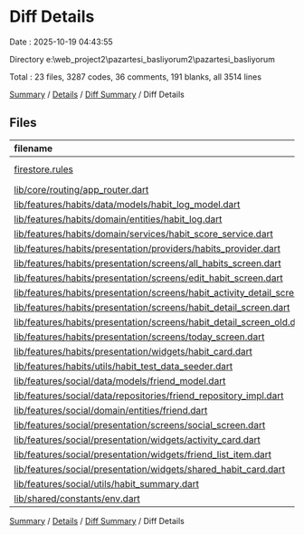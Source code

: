 # Diff Details

Date : 2025-10-19 04:43:55

Directory e:\\web_project2\\pazartesi_basliyorum2\\pazartesi_basliyorum

Total : 23 files,  3287 codes, 36 comments, 191 blanks, all 3514 lines

[Summary](results.md) / [Details](details.md) / [Diff Summary](diff.md) / Diff Details

## Files
| filename | language | code | comment | blank | total |
| :--- | :--- | ---: | ---: | ---: | ---: |
| [firestore.rules](/firestore.rules) | Firebase Rules | 6 | 0 | 1 | 7 |
| [lib/core/routing/app\_router.dart](/lib/core/routing/app_router.dart) | Dart | 4 | 0 | 0 | 4 |
| [lib/features/habits/data/models/habit\_log\_model.dart](/lib/features/habits/data/models/habit_log_model.dart) | Dart | 7 | 0 | 0 | 7 |
| [lib/features/habits/domain/entities/habit\_log.dart](/lib/features/habits/domain/entities/habit_log.dart) | Dart | 5 | 0 | 0 | 5 |
| [lib/features/habits/domain/services/habit\_score\_service.dart](/lib/features/habits/domain/services/habit_score_service.dart) | Dart | 181 | 1 | 35 | 217 |
| [lib/features/habits/presentation/providers/habits\_provider.dart](/lib/features/habits/presentation/providers/habits_provider.dart) | Dart | 23 | 1 | 5 | 29 |
| [lib/features/habits/presentation/screens/all\_habits\_screen.dart](/lib/features/habits/presentation/screens/all_habits_screen.dart) | Dart | 252 | 1 | 18 | 271 |
| [lib/features/habits/presentation/screens/edit\_habit\_screen.dart](/lib/features/habits/presentation/screens/edit_habit_screen.dart) | Dart | 106 | 1 | 0 | 107 |
| [lib/features/habits/presentation/screens/habit\_activity\_detail\_screen.dart](/lib/features/habits/presentation/screens/habit_activity_detail_screen.dart) | Dart | 841 | 15 | 32 | 888 |
| [lib/features/habits/presentation/screens/habit\_detail\_screen.dart](/lib/features/habits/presentation/screens/habit_detail_screen.dart) | Dart | -440 | 3 | -44 | -481 |
| [lib/features/habits/presentation/screens/habit\_detail\_screen\_old.dart](/lib/features/habits/presentation/screens/habit_detail_screen_old.dart) | Dart | 1,874 | 34 | 109 | 2,017 |
| [lib/features/habits/presentation/screens/today\_screen.dart](/lib/features/habits/presentation/screens/today_screen.dart) | Dart | 30 | 0 | 0 | 30 |
| [lib/features/habits/presentation/widgets/habit\_card.dart](/lib/features/habits/presentation/widgets/habit_card.dart) | Dart | 73 | 0 | 2 | 75 |
| [lib/features/habits/utils/habit\_test\_data\_seeder.dart](/lib/features/habits/utils/habit_test_data_seeder.dart) | Dart | 85 | 1 | 18 | 104 |
| [lib/features/social/data/models/friend\_model.dart](/lib/features/social/data/models/friend_model.dart) | Dart | 20 | 0 | 1 | 21 |
| [lib/features/social/data/repositories/friend\_repository\_impl.dart](/lib/features/social/data/repositories/friend_repository_impl.dart) | Dart | 125 | -21 | 9 | 113 |
| [lib/features/social/domain/entities/friend.dart](/lib/features/social/domain/entities/friend.dart) | Dart | 12 | 0 | 0 | 12 |
| [lib/features/social/presentation/screens/social\_screen.dart](/lib/features/social/presentation/screens/social_screen.dart) | Dart | 79 | 0 | 5 | 84 |
| [lib/features/social/presentation/widgets/activity\_card.dart](/lib/features/social/presentation/widgets/activity_card.dart) | Dart | 1 | 0 | 0 | 1 |
| [lib/features/social/presentation/widgets/friend\_list\_item.dart](/lib/features/social/presentation/widgets/friend_list_item.dart) | Dart | 1 | 0 | 0 | 1 |
| [lib/features/social/presentation/widgets/shared\_habit\_card.dart](/lib/features/social/presentation/widgets/shared_habit_card.dart) | Dart | 1 | 0 | 0 | 1 |
| [lib/features/social/utils/habit\_summary.dart](/lib/features/social/utils/habit_summary.dart) | Dart | 0 | 0 | -1 | -1 |
| [lib/shared/constants/env.dart](/lib/shared/constants/env.dart) | Dart | 1 | 0 | 1 | 2 |

[Summary](results.md) / [Details](details.md) / [Diff Summary](diff.md) / Diff Details